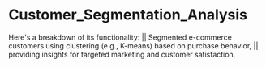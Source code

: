 # Customer_Segmentation_Analysis
Here's a breakdown of its functionality: || Segmented e-commerce customers using clustering (e.g., K-means) based on purchase behavior, || providing insights for targeted marketing and customer satisfaction.
